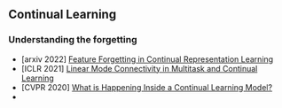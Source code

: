 ## Continual Learning


### Understanding the forgetting

 - [arxiv 2022] [Feature Forgetting in Continual Representation Learning](https://arxiv.org/pdf/2205.13359.pdf)
 - [ICLR 2021] [Linear Mode Connectivity in Multitask and Continual Learning](https://openreview.net/forum?id=Fmg_fQYUejf)
 - [CVPR 2020] [What is Happening Inside a Continual Learning Model?](https://openaccess.thecvf.com/content_CVPRW_2020/papers/w15/Murata_What_Is_Happening_Inside_a_Continual_Learning_Model_A_Representation-Based_CVPRW_2020_paper.pdf)
 - 



